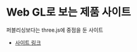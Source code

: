 # Web GL로 보는 제품 사이트
퍼블리싱보다는 three.js에 중점을 둔 사이트 
* [사이트 링크](https://handeul-kim.github.io/project-product02/)
